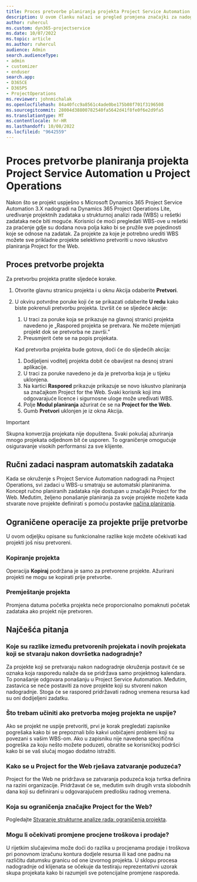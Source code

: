 ```yaml
---
title: Proces pretvorbe planiranja projekta Project Service Automation u Project Operations
description: U ovom članku nalazi se pregled promjena značajki za nadogradnju Microsoft Dynamics 365 Project Service Automation na Dynamics 365 Project Operations.
author: ruhercul
ms.custom: dyn365-projectservice
ms.date: 10/07/2022
ms.topic: article
ms.author: ruhercul
audience: Admin
search.audienceType:
- admin
- customizer
- enduser
search.app:
- D365CE
- D365PS
- ProjectOperations
ms.reviewer: johnmichalak
ms.openlocfilehash: 84a40fcc9a8561c4ade0be175b08f701f3196508
ms.sourcegitcommit: 28004d38800782540fa5642d41f8fe0f6e2d9fa5
ms.translationtype: MT
ms.contentlocale: hr-HR
ms.lasthandoff: 10/08/2022
ms.locfileid: "9642559"
---
```

# <a name="project-service-automation-to-project-operations-project-scheduling-conversion-process"></a>Proces pretvorbe planiranja projekta Project Service Automation u Project Operations

Nakon što se projekt uspješno s Microsoft Dynamics 365 Project Service Automation 3.X nadogradi na Dynamics 365 Project Operations Lite, uređivanje projektnih zadataka u strukturnoj analizi rada (WBS) u rešetki zadataka neće biti moguće. Korisnici će moći pregledati WBS-ove u rešetki za praćenje gdje su dodana nova polja kako bi se pružile sve pojedinosti koje se odnose na zadatak. Za projekte za koje je potrebno urediti WBS možete sve prikladne projekte selektivno pretvoriti u novo iskustvo planiranja Project for the Web.

## <a name="project-conversion-process"></a>Proces pretvorbe projekta

Za pretvorbu projekta pratite sljedeće korake.

1. Otvorite glavnu stranicu projekta i u oknu Akcija odaberite **Pretvori**.
1. U okviru potvrdne poruke koji će se prikazati odaberite **U redu** kako biste pokrenuli pretvorbu projekta. Izvršit će se sljedeće akcije:

    1. U traci za poruke koja se prikazuje na glavnoj stranici projekta navedeno je „Raspored projekta se pretvara. Ne možete mijenjati projekt dok se pretvorba ne završi.”
    1. Preusmjerit ćete se na popis projekata.

    Kad pretvorba projekta bude gotova, doći će do sljedećih akcija:

    1. Dodijeljeni voditelj projekta dobit će obavijest na desnoj strani aplikacije.
    1. U traci za poruke navedeno je da je pretvorba koja je u tijeku uklonjena.
    1. Na kartici **Raspored** prikazuje prikazuje se novo iskustvo planiranja sa značajkom Project for the Web. Svaki korisnik koji ima odgovarajuće licence i sigurnosne uloge može uređivati WBS.
    1. Polje **Modul planiranja** ažurirat će se na **Project for the Web**.
    1. Gumb **Pretvori** uklonjen je iz okna Akcija.

> [!IMPORTANT]
> Skupna konverzija projekata nije dopuštena. Svaki pokušaj ažuriranja mnogo projekata odjednom bit će usporen. To ograničenje omogućuje osiguravanje visokih performansi za sve klijente.

## <a name="manual-tasks-vs-automatic-tasks"></a>Ručni zadaci naspram automatskih zadataka

Kada se okruženje s Project Service Automation nadogradi na Project Operations, svi zadaci u WBS-u smatraju se automatski planiranima. Koncept ručno planiranih  zadataka nije dostupan u značajki Project for the Web. Međutim, željeno ponašanje planiranja za svoje projekte možete kada stvarate nove projekte definirati s pomoću postavke [načina planiranja](/project-management/scheduling-modes.md).

## <a name="restricted-operations-for-pre-conversion-projects"></a>Ograničene operacije za projekte prije pretvorbe

U ovom odjeljku opisane su funkcionalne razlike koje možete očekivati kad projekti još nisu pretvoreni.

### <a name="copy-project"></a>Kopiranje projekta

Operacija **Kopiraj** podržana je samo za pretvorene projekte. Ažurirani projekti ne mogu se kopirati prije pretvorbe.

### <a name="move-project"></a>Premještanje projekta

Promjena datuma početka projekta neće proporcionalno pomaknuti početak zadataka ako projekt nije pretvoren.

## <a name="frequently-asked-questions"></a>Najčešća pitanja

### <a name="what-are-the-differences-between-converted-projects-and-new-projects-that-are-created-after-the-upgrade-has-been-completed"></a>Koje su razlike između pretvorenih projekata i novih projekata koji se stvaraju nakon dovršetka nadogradnje?

Za projekte koji se pretvaraju nakon nadogradnje okruženja postavit će se oznaka koja rasporedu nalaže da se pridržava samo projektnog kalendara. To ponašanje odgovara ponašanju u Project Service Automation. Međutim, zastavica se neće postaviti za nove projekte koji su stvoreni nakon nadogradnje. Stoga će se raspored pridržavati radnog vremena resursa kad su oni dodijeljeni zadatku.

### <a name="what-should-i-do-if-my-project-fails-to-be-converted"></a>Što trebam učiniti ako pretvorba mojeg projekta ne uspije?

Ako se projekt ne uspije pretvoriti, prvi je korak pregledati zapisnike pogrešaka kako bi se prepoznali bilo kakvi uobičajeni problemi koji su povezani s vašim WBS-om. Ako u zapisniku nije navedena specifična pogreška za koju nešto možete poduzeti, obratite se korisničkoj podršci kako bi se vaš slučaj mogao dodatno istražiti.

### <a name="how-are-business-closures-handled-in-project-for-the-web"></a>Kako se u Project for the Web rješava zatvaranje poduzeća?

Project for the Web ne pridržava se zatvaranja poduzeća koja tvrtka definira na razini organizacije. Pridržavat će se, međutim svih drugih vrsta slobodnih dana koji su definirani u odgovarajućem predlošku radnog vremena.

### <a name="what-are-the-limitations-of-project-for-the-web"></a>Koja su ograničenja značajke Project for the Web?

Pogledajte [Stvaranje strukturne analize rada: ograničenja projekta](/project-management/create-wbs#project-limitations.md).

### <a name="can-i-expect-changes-to-my-cost-and-sales-estimates"></a>Mogu li očekivati promjene procjene troškova i prodaje?

U rijetkim slučajevima može doći do razlika u procjenama prodaje i troškova pri ponovnom izračunu kontura dodjele resursa ili kad one padnu na različitu datumsku granicu od one izvornog projekta. U sklopu procesa nadogradnje od klijenata se očekuje da testiraju reprezentativni uzorak skupa projekata kako bi razumjeli sve potencijalne promjene rasporeda.
